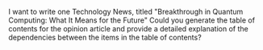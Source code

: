 I want to write one Technology News, titled "Breakthrough in Quantum Computing: What It Means for the Future" Could you generate the table of contents for the opinion article and provide a detailed explanation of the dependencies between the items in the table of contents?